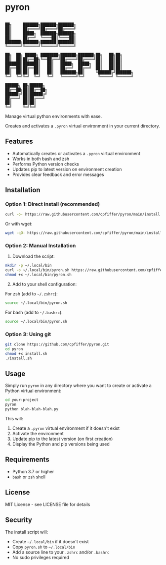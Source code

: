 # pyron

```

██╗     ███████╗███████╗███████╗
██║     ██╔════╝██╔════╝██╔════╝
██║     █████╗  ███████╗███████╗
██║     ██╔══╝  ╚════██║╚════██║
███████╗███████╗███████║███████║
╚══════╝╚══════╝╚══════╝╚══════╝

██╗  ██╗ █████╗ ████████╗███████╗███████╗██╗   ██╗██╗
██║  ██║██╔══██╗╚══██╔══╝██╔════╝██╔════╝██║   ██║██║
███████║███████║   ██║   █████╗  █████╗  ██║   ██║██║
██╔══██║██╔══██║   ██║   ██╔══╝  ██╔══╝  ██║   ██║██║
██║  ██║██║  ██║   ██║   ███████╗██║     ╚██████╔╝███████╗
╚═╝  ╚═╝╚═╝  ╚═╝   ╚═╝   ╚══════╝╚═╝      ╚═════╝ ╚══════╝

██████╗ ██╗██████╗
██╔══██╗██║██╔══██╗
██████╔╝██║██████╔╝
██╔═══╝ ██║██╔═══╝
██║     ██║██║
╚═╝     ╚═╝╚═╝

```

Manage virtual python environments with ease.

Creates and activates a `.pyron` virtual environment in your current directory.

## Features

- Automatically creates or activates a `.pyron` virtual environment
- Works in both bash and zsh
- Performs Python version checks
- Updates pip to latest version on environment creation
- Provides clear feedback and error messages

## Installation

### Option 1: Direct install (recommended)
```bash
curl -o- https://raw.githubusercontent.com/cpfiffer/pyron/main/install.sh | bash
```
Or with wget:
```bash
wget -qO- https://raw.githubusercontent.com/cpfiffer/pyron/main/install.sh | bash
```

### Option 2: Manual Installation

1. Download the script:
```bash
mkdir -p ~/.local/bin
curl -o ~/.local/bin/pyron.sh https://raw.githubusercontent.com/cpfiffer/pyron/main/pyron.sh
chmod +x ~/.local/bin/pyron.sh
```

2. Add to your shell configuration:

For zsh (add to `~/.zshrc`):
```zsh
source ~/.local/bin/pyron.sh
```

For bash (add to `~/.bashrc`):
```bash
source ~/.local/bin/pyron.sh
```

### Option 3: Using git

```bash
git clone https://github.com/cpfiffer/pyron.git
cd pyron
chmod +x install.sh
./install.sh
```

## Usage

Simply run `pyron` in any directory where you want to create or activate a Python virtual environment:

```bash
cd your-project
pyron
python blah-blah-blah.py
```

This will:
1. Create a `.pyron` virtual environment if it doesn't exist
2. Activate the environment
3. Update pip to the latest version (on first creation)
4. Display the Python and pip versions being used

## Requirements

- Python 3.7 or higher
- `bash` or `zsh` shell

## License

MIT License - see LICENSE file for details

## Security

The install script will:
- Create `~/.local/bin` if it doesn't exist
- Copy `pyron.sh` to `~/.local/bin`
- Add a source line to your `.zshrc` and/or `.bashrc`
- No sudo privileges required
